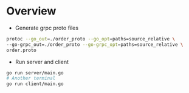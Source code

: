 # Overview

- Generate grpc proto files

```bash
protoc --go_out=./order_proto --go_opt=paths=source_relative \
--go-grpc_out=./order_proto --go-grpc_opt=paths=source_relative \
order.proto
```

- Run server and client

```bash
go run server/main.go
# Another terminal
go run client/main.go
```